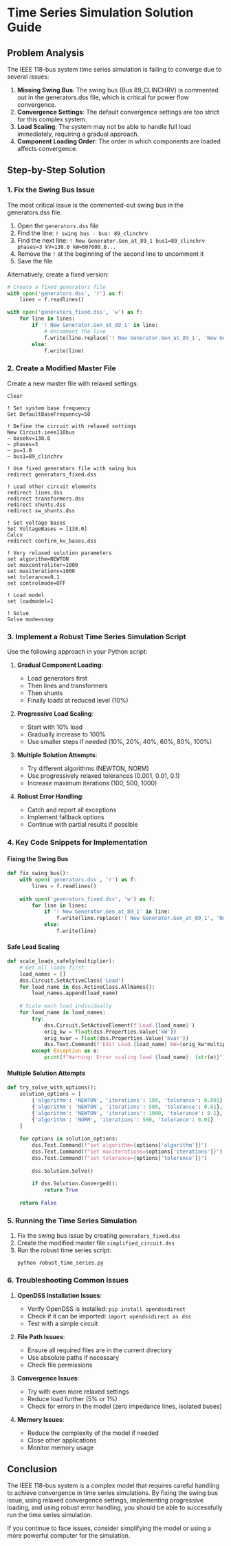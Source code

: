 # Time Series Simulation Solution Guide

## Problem Analysis

The IEEE 118-bus system time series simulation is failing to converge due to several issues:

1. **Missing Swing Bus**: The swing bus (Bus 89_CLINCHRV) is commented out in the generators.dss file, which is critical for power flow convergence.
2. **Convergence Settings**: The default convergence settings are too strict for this complex system.
3. **Load Scaling**: The system may not be able to handle full load immediately, requiring a gradual approach.
4. **Component Loading Order**: The order in which components are loaded affects convergence.

## Step-by-Step Solution

### 1. Fix the Swing Bus Issue

The most critical issue is the commented-out swing bus in the generators.dss file.

1. Open the `generators.dss` file
2. Find the line: `! swing bus - bus: 89_clinchrv`
3. Find the next line: `! New Generator.Gen_at_89_1 bus1=89_clinchrv  phases=3 kV=138.0 kW=607000.0...`
4. Remove the `!` at the beginning of the second line to uncomment it
5. Save the file

Alternatively, create a fixed version:

```python
# Create a fixed generators file
with open('generators.dss', 'r') as f:
    lines = f.readlines()

with open('generators_fixed.dss', 'w') as f:
    for line in lines:
        if '! New Generator.Gen_at_89_1' in line:
            # Uncomment the line
            f.write(line.replace('! New Generator.Gen_at_89_1', 'New Generator.Gen_at_89_1'))
        else:
            f.write(line)
```

### 2. Create a Modified Master File

Create a new master file with relaxed settings:

```
Clear

! Set system base frequency
Set DefaultBaseFrequency=50

! Define the circuit with relaxed settings
New Circuit.ieee118bus
~ basekv=138.0 
~ phases=3 
~ pu=1.0
~ bus1=89_clinchrv

! Use fixed generators file with swing bus
redirect generators_fixed.dss

! Load other circuit elements
redirect lines.dss
redirect transformers.dss
redirect shunts.dss
redirect sw_shunts.dss

! Set voltage bases
Set VoltageBases = [138.0]
Calcv
redirect confirm_kv_bases.dss

! Very relaxed solution parameters
set algorithm=NEWTON
set maxcontroliter=1000
set maxiterations=1000
set tolerance=0.1
set controlmode=OFF

! Load model
set loadmodel=1

! Solve
Solve mode=snap
```

### 3. Implement a Robust Time Series Simulation Script

Use the following approach in your Python script:

1. **Gradual Component Loading**:
   - Load generators first
   - Then lines and transformers
   - Then shunts
   - Finally loads at reduced level (10%)

2. **Progressive Load Scaling**:
   - Start with 10% load
   - Gradually increase to 100%
   - Use smaller steps if needed (10%, 20%, 40%, 60%, 80%, 100%)

3. **Multiple Solution Attempts**:
   - Try different algorithms (NEWTON, NORM)
   - Use progressively relaxed tolerances (0.001, 0.01, 0.1)
   - Increase maximum iterations (100, 500, 1000)

4. **Robust Error Handling**:
   - Catch and report all exceptions
   - Implement fallback options
   - Continue with partial results if possible

### 4. Key Code Snippets for Implementation

#### Fixing the Swing Bus
```python
def fix_swing_bus():
    with open('generators.dss', 'r') as f:
        lines = f.readlines()
    
    with open('generators_fixed.dss', 'w') as f:
        for line in lines:
            if '! New Generator.Gen_at_89_1' in line:
                f.write(line.replace('! New Generator.Gen_at_89_1', 'New Generator.Gen_at_89_1'))
            else:
                f.write(line)
```

#### Safe Load Scaling
```python
def scale_loads_safely(multiplier):
    # Get all loads first
    load_names = []
    dss.Circuit.SetActiveClass('Load')
    for load_name in dss.ActiveClass.AllNames():
        load_names.append(load_name)
    
    # Scale each load individually
    for load_name in load_names:
        try:
            dss.Circuit.SetActiveElement(f'Load.{load_name}')
            orig_kw = float(dss.Properties.Value('kW'))
            orig_kvar = float(dss.Properties.Value('kvar'))
            dss.Text.Command(f'Edit Load.{load_name} kW={orig_kw*multiplier:.1f} kvar={orig_kvar*multiplier:.1f}')
        except Exception as e:
            print(f"Warning: Error scaling load {load_name}: {str(e)}")
```

#### Multiple Solution Attempts
```python
def try_solve_with_options():
    solution_options = [
        {'algorithm': 'NEWTON', 'iterations': 100, 'tolerance': 0.001},
        {'algorithm': 'NEWTON', 'iterations': 500, 'tolerance': 0.01},
        {'algorithm': 'NEWTON', 'iterations': 1000, 'tolerance': 0.1},
        {'algorithm': 'NORM', 'iterations': 500, 'tolerance': 0.01}
    ]
    
    for options in solution_options:
        dss.Text.Command(f"set algorithm={options['algorithm']}")
        dss.Text.Command(f"set maxiterations={options['iterations']}")
        dss.Text.Command(f"set tolerance={options['tolerance']}")
        
        dss.Solution.Solve()
        
        if dss.Solution.Converged():
            return True
    
    return False
```

### 5. Running the Time Series Simulation

1. Fix the swing bus issue by creating `generators_fixed.dss`
2. Create the modified master file `simplified_circuit.dss`
3. Run the robust time series script:
   ```
   python robust_time_series.py
   ```

### 6. Troubleshooting Common Issues

1. **OpenDSS Installation Issues**:
   - Verify OpenDSS is installed: `pip install opendssdirect`
   - Check if it can be imported: `import opendssdirect as dss`
   - Test with a simple circuit

2. **File Path Issues**:
   - Ensure all required files are in the current directory
   - Use absolute paths if necessary
   - Check file permissions

3. **Convergence Issues**:
   - Try with even more relaxed settings
   - Reduce load further (5% or 1%)
   - Check for errors in the model (zero impedance lines, isolated buses)

4. **Memory Issues**:
   - Reduce the complexity of the model if needed
   - Close other applications
   - Monitor memory usage

## Conclusion

The IEEE 118-bus system is a complex model that requires careful handling to achieve convergence in time series simulations. By fixing the swing bus issue, using relaxed convergence settings, implementing progressive loading, and using robust error handling, you should be able to successfully run the time series simulation.

If you continue to face issues, consider simplifying the model or using a more powerful computer for the simulation. 